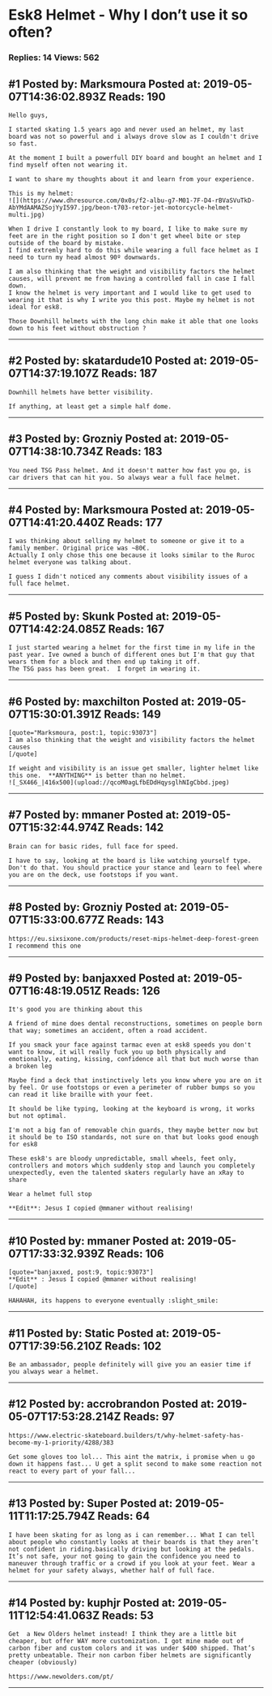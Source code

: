 # Esk8 Helmet - Why I don&rsquo;t use it so often?

### Replies: 14 Views: 562

## \#1 Posted by: Marksmoura Posted at: 2019-05-07T14:36:02.893Z Reads: 190

```
Hello guys,

I started skating 1.5 years ago and never used an helmet, my last board was not so powerful and i always drove slow as I couldn't drive so fast.

At the moment I built a powerfull DIY board and bought an helmet and I find myself often not wearing it.

I want to share my thoughts about it and learn from your experience.

This is my helmet: 
![](https://www.dhresource.com/0x0s/f2-albu-g7-M01-7F-D4-rBVaSVuTkD-AbYMdAAMAZSojYyI597.jpg/beon-t703-retor-jet-motorcycle-helmet-multi.jpg)

When I drive I constantly look to my board, I like to make sure my feet are in the right position so I don't get wheel bite or step outside of the board by mistake.
I find extremly hard to do this while wearing a full face helmet as I need to turn my head almost 90º downwards.

I am also thinking that the weight and visibility factors the helmet causes, will prevent me from having a controlled fall in case I fall down.
I know the helmet is very important and I would like to get used to wearing it that is why I write you this post. Maybe my helmet is not ideal for esk8.

Those Downhill helmets with the long chin make it able that one looks down to his feet without obstruction ?
```

---
## \#2 Posted by: skatardude10 Posted at: 2019-05-07T14:37:19.107Z Reads: 187

```
Downhill helmets have better visibility. 

If anything, at least get a simple half dome.
```

---
## \#3 Posted by: Grozniy Posted at: 2019-05-07T14:38:10.734Z Reads: 183

```
You need TSG Pass helmet. And it doesn't matter how fast you go, is car drivers that can hit you. So always wear a full face helmet.
```

---
## \#4 Posted by: Marksmoura Posted at: 2019-05-07T14:41:20.440Z Reads: 177

```
I was thinking about selling my helmet to someone or give it to a family member. Original price was ~80€.
Actually I only chose this one because it looks similar to the Ruroc helmet everyone was talking about.

I guess I didn't noticed any comments about visibility issues of a full face helmet.
```

---
## \#5 Posted by: Skunk Posted at: 2019-05-07T14:42:24.085Z Reads: 167

```
I just started wearing a helmet for the first time in my life in the past year. Ive owned a bunch of different ones but I'm that guy that wears them for a block and then end up taking it off.
The TSG pass has been great.  I forget im wearing it.
```

---
## \#6 Posted by: maxchilton Posted at: 2019-05-07T15:30:01.391Z Reads: 149

```
[quote="Marksmoura, post:1, topic:93073"]
I am also thinking that the weight and visibility factors the helmet causes
[/quote]

If weight and visibility is an issue get smaller, lighter helmet like this one.  **ANYTHING** is better than no helmet. 
![_SX466_|416x500](upload://qcoM0agLfbEDdHqysglhNIgCbbd.jpeg)
```

---
## \#7 Posted by: mmaner Posted at: 2019-05-07T15:32:44.974Z Reads: 142

```
Brain can for basic rides, full face for speed. 

I have to say, looking at the board is like watching yourself type. Don't do that. You should practice your stance and learn to feel where you are on the deck, use footstops if you want.
```

---
## \#8 Posted by: Grozniy Posted at: 2019-05-07T15:33:00.677Z Reads: 143

```
https://eu.sixsixone.com/products/reset-mips-helmet-deep-forest-green
I recommend this one
```

---
## \#9 Posted by: banjaxxed Posted at: 2019-05-07T16:48:19.051Z Reads: 126

```
It's good you are thinking about this

A friend of mine does dental reconstructions, sometimes on people born that way; sometimes an accident, often a road accident.

If you smack your face against tarmac even at esk8 speeds you don't want to know, it will really fuck you up both physically and emotionally, eating, kissing, confidence all that but much worse than a broken leg

Maybe find a deck that instinctively lets you know where you are on it by feel. Or use footstops or even a perimeter of rubber bumps so you can read it like braille with your feet.

It should be like typing, looking at the keyboard is wrong, it works but not optimal.

I'm not a big fan of removable chin guards, they maybe better now but it should be to ISO standards, not sure on that but looks good enough for esk8

These esk8's are bloody unpredictable, small wheels, feet only, controllers and motors which suddenly stop and launch you completely unexpectedly, even the talented skaters regularly have an xRay to share

Wear a helmet full stop

**Edit**: Jesus I copied @mmaner without realising!
```

---
## \#10 Posted by: mmaner Posted at: 2019-05-07T17:33:32.939Z Reads: 106

```
[quote="banjaxxed, post:9, topic:93073"]
**Edit** : Jesus I copied @mmaner without realising!
[/quote]

HAHAHAH, its happens to everyone eventually :slight_smile:
```

---
## \#11 Posted by: Static Posted at: 2019-05-07T17:39:56.210Z Reads: 102

```
Be an ambassador, people definitely will give you an easier time if you always wear a helmet.
```

---
## \#12 Posted by: accrobrandon Posted at: 2019-05-07T17:53:28.214Z Reads: 97

```
https://www.electric-skateboard.builders/t/why-helmet-safety-has-become-my-1-priority/4288/383

Get some gloves too lol... This aint the matrix, i promise when u go down it happens fast... U get a split second to make some reaction not react to every part of your fall...
```

---
## \#13 Posted by: Super Posted at: 2019-05-11T11:17:25.794Z Reads: 64

```
I have been skating for as long as i can remember... What I can tell about people who constantly looks at their boards is that they aren’t not confident in riding.basically driving but looking at the pedals. It’s not safe, your not going to gain the confidence you need to maneuver through traffic or a crowd if you look at your feet. Wear a helmet for your safety always, whether half of full face.
```

---
## \#14 Posted by: kuphjr Posted at: 2019-05-11T12:54:41.063Z Reads: 53

```
Get  a New Olders helmet instead! I think they are a little bit cheaper, but offer WAY more customization. I got mine made out of carbon fiber and custom colors and it was under $400 shipped. That’s pretty unbeatable. Their non carbon fiber helmets are significantly cheaper (obviously)

https://www.newolders.com/pt/
```

---
